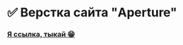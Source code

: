 # ✅ Верстка сайта "Aperture"
### [Я ссылка, тыкай 😁](https://1skydream1.github.io/Название_репозитория/)
